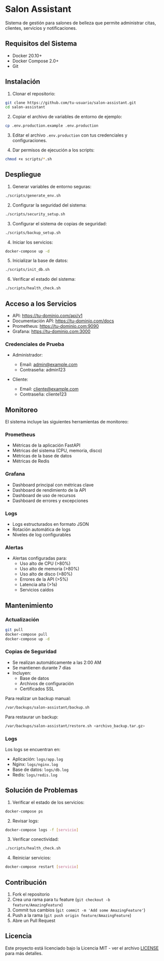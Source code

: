 # Salon Assistant

Sistema de gestión para salones de belleza que permite administrar citas, clientes, servicios y notificaciones.

## Requisitos del Sistema

- Docker 20.10+
- Docker Compose 2.0+
- Git

## Instalación

1. Clonar el repositorio:
```bash
git clone https://github.com/tu-usuario/salon-assistant.git
cd salon-assistant
```

2. Copiar el archivo de variables de entorno de ejemplo:
```bash
cp .env.production.example .env.production
```

3. Editar el archivo `.env.production` con tus credenciales y configuraciones.

4. Dar permisos de ejecución a los scripts:
```bash
chmod +x scripts/*.sh
```

## Despliegue

1. Generar variables de entorno seguras:
```bash
./scripts/generate_env.sh
```

2. Configurar la seguridad del sistema:
```bash
./scripts/security_setup.sh
```

3. Configurar el sistema de copias de seguridad:
```bash
./scripts/backup_setup.sh
```

4. Iniciar los servicios:
```bash
docker-compose up -d
```

5. Inicializar la base de datos:
```bash
./scripts/init_db.sh
```

6. Verificar el estado del sistema:
```bash
./scripts/health_check.sh
```

## Acceso a los Servicios

- API: https://tu-dominio.com/api/v1
- Documentación API: https://tu-dominio.com/docs
- Prometheus: https://tu-dominio.com:9090
- Grafana: https://tu-dominio.com:3000

### Credenciales de Prueba

- Administrador:
  - Email: admin@example.com
  - Contraseña: admin123

- Cliente:
  - Email: cliente@example.com
  - Contraseña: cliente123

## Monitoreo

El sistema incluye las siguientes herramientas de monitoreo:

### Prometheus
- Métricas de la aplicación FastAPI
- Métricas del sistema (CPU, memoria, disco)
- Métricas de la base de datos
- Métricas de Redis

### Grafana
- Dashboard principal con métricas clave
- Dashboard de rendimiento de la API
- Dashboard de uso de recursos
- Dashboard de errores y excepciones

### Logs
- Logs estructurados en formato JSON
- Rotación automática de logs
- Niveles de log configurables

### Alertas
- Alertas configuradas para:
  - Uso alto de CPU (>80%)
  - Uso alto de memoria (>80%)
  - Uso alto de disco (>80%)
  - Errores de la API (>5%)
  - Latencia alta (>1s)
  - Servicios caídos

## Mantenimiento

### Actualización
```bash
git pull
docker-compose pull
docker-compose up -d
```

### Copias de Seguridad
- Se realizan automáticamente a las 2:00 AM
- Se mantienen durante 7 días
- Incluyen:
  - Base de datos
  - Archivos de configuración
  - Certificados SSL

Para realizar un backup manual:
```bash
/var/backups/salon-assistant/backup.sh
```

Para restaurar un backup:
```bash
/var/backups/salon-assistant/restore.sh <archivo_backup.tar.gz>
```

### Logs
Los logs se encuentran en:
- Aplicación: `logs/app.log`
- Nginx: `logs/nginx.log`
- Base de datos: `logs/db.log`
- Redis: `logs/redis.log`

## Solución de Problemas

1. Verificar el estado de los servicios:
```bash
docker-compose ps
```

2. Revisar logs:
```bash
docker-compose logs -f [servicio]
```

3. Verificar conectividad:
```bash
./scripts/health_check.sh
```

4. Reiniciar servicios:
```bash
docker-compose restart [servicio]
```

## Contribución

1. Fork el repositorio
2. Crea una rama para tu feature (`git checkout -b feature/AmazingFeature`)
3. Commit tus cambios (`git commit -m 'Add some AmazingFeature'`)
4. Push a la rama (`git push origin feature/AmazingFeature`)
5. Abre un Pull Request

## Licencia

Este proyecto está licenciado bajo la Licencia MIT - ver el archivo [LICENSE](LICENSE) para más detalles. 